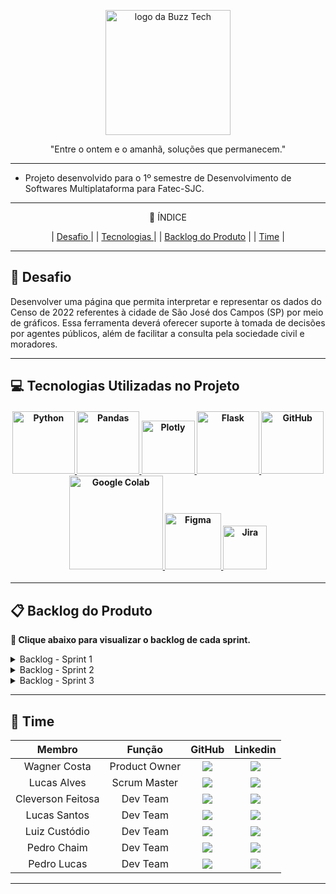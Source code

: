 
<p align="center">
      <img src="https://github.com/user-attachments/assets/6a2c0103-81cb-4431-81b9-643b9f40add8" alt="logo da Buzz Tech" width="200">
      <p align="center">"Entre o ontem e o amanhã, soluções que permanecem."</p>

---

- Projeto desenvolvido para o 1º semestre de Desenvolvimento de Softwares Multiplataforma para Fatec-SJC.

---
<p align="center"> 📑 ÍNDICE </p>
<p align="center">   
  | <a href="#desafio"> Desafio <a/> |
  | <a href="#tecnologias"> Tecnologias <a/> |
  | <a href="#backlog"> Backlog do Produto</a> |
  | <a href="#time"> Time</a> |
  
</p>

---

## 🏅 Desafio <a id="desafio"></a>

Desenvolver uma página que permita interpretar e representar os dados do Censo de 2022 referentes à cidade de São José dos Campos (SP) por meio de gráficos. Essa ferramenta deverá oferecer suporte à tomada de decisões por agentes públicos, além de facilitar a consulta pela sociedade civil e moradores. 

---

## 💻 Tecnologias Utilizadas no Projeto <a id="tecnologias"></a>

<h4 align="center">
<a href="https://www.python.org" target="_blank" rel="">
  <img src="https://img.shields.io/badge/Python-3776AB?style=flat&logo=python&logoColor=white" alt="Python" width="100px">
</a>
<a href="https://pandas.pydata.org" target="_blank" rel="">
  <img src="https://img.shields.io/badge/Pandas-150458?style=flat&logo=pandas&logoColor=white" alt="Pandas" width="100px">
<a href="https://plotly.com" target="_blank" rel="">
  <img src="https://img.shields.io/badge/Plotly-3F4F75?style=flat&logo=plotly&logoColor=white" alt="Plotly" width="85px">
<a href="https://flask.palletsprojects.com" target="_blank" rel="">
  <img src="https://img.shields.io/badge/Flask-000000?style=flat&logo=flask&logoColor=white" alt="Flask" width="100px">
</a>
<a href="https://github.com" target="_blank" rel="">
  <img src="https://img.shields.io/badge/GitHub-181717?style=flat&logo=github&logoColor=white" alt="GitHub" width="100px">
</a>
 <a href="https://colab.research.google.com" target="_blank" rel="">
  <img src="https://img.shields.io/badge/google_colab-F9AB00?style=flat&logo=google-colab&logoColor=white" alt="Google Colab" width="150px">
</a>      
<a href="https://www.figma.com" target="_blank" rel="">
  <img src="https://img.shields.io/badge/Figma-F24E1E?style=flat&logo=figma&logoColor=white" alt="Figma" width="90px">
<a href="https://www.atlassian.com/software/jira" target="_blank" rel="">
  <img src="https://img.shields.io/badge/Jira-0052CC?style=flat&logo=jira&logoColor=white" alt="Jira" width="70px">
</a>
</a>
</a>      
</a>
</h4>

---

## 📋 Backlog do Produto <a id="backlog"></a>
**:link: Clique abaixo para visualizar o backlog de cada sprint.**

<details>
<summary> Backlog - Sprint 1 </summary>
<div align="center">
<br>

| Rank | Título             | Prioridade | User Stories                                                                                                                                                                                                                   | Estimativa |
|:----:|:-------------------|:----------:|:-------------------------------------------------------------------------------------------------------------------------------------------------------------------------------------------------------------------------------|:----------:|
|  1   | Criação do site     |    ALTA    | Como secretário municipal de planejamento urbano, quero um site para planejar a melhor distribuição dos recursos financeiros a cada região.                                                                                     |     8      |
|  2   | Painéis de dados    |    ALTA    | Como secretário municipal de planejamento urbano, quero que painéis de dados para planejar a melhor distribuição dos recursos financeiros a cada região.                                                                        |     6      |
|  3   | Filtro por região   |   MÉDIA    | Como secretário municipal de planejamento urbano, quero painéis com filtros por região para planejar a melhor distribuição dos recursos financeiros a cada região.                                                              |     6      |

</div>
</details>

<details>
<summary> Backlog - Sprint 2 </summary>
<div align="center">
<br>

| Rank | Título                  | Prioridade | User Stories                                                                                                                                                                                                                   | Estimativa |
|:----:|:-------------------------|:----------:|:-------------------------------------------------------------------------------------------------------------------------------------------------------------------------------------------------------------------------------|:----------:|
|  4   | Filtro por faixa etária  |   MÉDIA    | Como secretário municipal de planejamento urbano, quero painéis com filtros por faixa etária para planejar a melhor distribuição dos recursos financeiros a cada região.                                                       |     8      |
|  5   | Mensurar população idosa |   MÉDIA    | Como secretário municipal de planejamento urbano, quero gráficos dinâmicos para mensurar a demanda de atendimento à população idosa, para ampliar as unidades especializadas no atendimento geriátrico.                        |     8      |
|  6   | Mensurar população infantil |  MÉDIA  | Como secretário municipal de planejamento urbano, quero painéis mensurando a demanda infantil, para construir creches em regiões com crescimento populacional infantil.                                                          |     6      |

</div>
</details>

<details>
<summary> Backlog - Sprint 3 </summary>
<div align="center">
<br>

| Rank | Título                                      | Prioridade | User Stories                                                                                                                                                                                                                   | Estimativa |
|:----:|:--------------------------------------------|:----------:|:-------------------------------------------------------------------------------------------------------------------------------------------------------------------------------------------------------------------------------|:----------:|
|  7   | Mensurar região com maior crescimento populacional |  MÉDIA   | Como secretário municipal de planejamento urbano, quero gráficos dinâmicos mensurando as regiões com maior crescimento populacional, para ampliar os horários e linhas de transporte público nos bairros que mais necessitam.  |     6      |

</div>
</details>

---

## 👷 Time <a id="time"></a>

| Membro | Função | GitHub | Linkedin |
|:------:|:------:|:------:|:--------:|
|Wagner Costa | Product Owner | <a href="https://github.com/Costa-Wagner"><img src="https://img.shields.io/badge/GitHub-100000?style=for-the-badge&logo=github&logoColor=white"></a> | <a href="https://www.linkedin.com/in/wagner-costa-391b0726/"><img src="https://img.shields.io/badge/LinkedIn-0077B5?style=for-the-badge&logo=linkedin&logoColor=white"> |
|Lucas Alves | Scrum Master | <a href="https://github.com/LuccasLukaDev"><img src="https://img.shields.io/badge/GitHub-100000?style=for-the-badge&logo=github&logoColor=white"></a> | <a href="https://www.linkedin.com/in/lucas-da-silva-alves-18852b2b3"><img src="https://img.shields.io/badge/LinkedIn-0077B5?style=for-the-badge&logo=linkedin&logoColor=white"> |
|Cleverson Feitosa | Dev Team | <a href="https://github.com/"><img src="https://img.shields.io/badge/GitHub-100000?style=for-the-badge&logo=github&logoColor=white"></a> | <a href="https://www.linkedin.com/in/"><img src="https://img.shields.io/badge/LinkedIn-0077B5?style=for-the-badge&logo=linkedin&logoColor=white"> |
|Lucas Santos | Dev Team | <a href="https://github.com/tirolasca"><img src="https://img.shields.io/badge/GitHub-100000?style=for-the-badge&logo=github&logoColor=white"></a> | <a href="https://www.linkedin.com/in/lucas-santostec/"><img src="https://img.shields.io/badge/LinkedIn-0077B5?style=for-the-badge&logo=linkedin&logoColor=white"> |
|Luiz Custódio | Dev Team | <a href="https://github.com/lpc-dev-git"><img src="https://img.shields.io/badge/GitHub-100000?style=for-the-badge&logo=github&logoColor=white"></a> | <a href="https://www.linkedin.com/in/"><img src="https://img.shields.io/badge/LinkedIn-0077B5?style=for-the-badge&logo=linkedin&logoColor=white"> |
|Pedro Chaim | Dev Team | <a href="https://github.com/Spockchaim"><img src="https://img.shields.io/badge/GitHub-100000?style=for-the-badge&logo=github&logoColor=white"></a> | <a href="https://www.linkedin.com/in/pedrochaim"><img src="https://img.shields.io/badge/LinkedIn-0077B5?style=for-the-badge&logo=linkedin&logoColor=white"> |
|Pedro Lucas | Dev Team | <a href="https://github.com/pedrodevroot"><img src="https://img.shields.io/badge/GitHub-100000?style=for-the-badge&logo=github&logoColor=white"></a> | <a href="https://www.linkedin.com/in/pedro-lucas-76870237b/"><img src="https://img.shields.io/badge/LinkedIn-0077B5?style=for-the-badge&logo=linkedin&logoColor=white"> |

---
